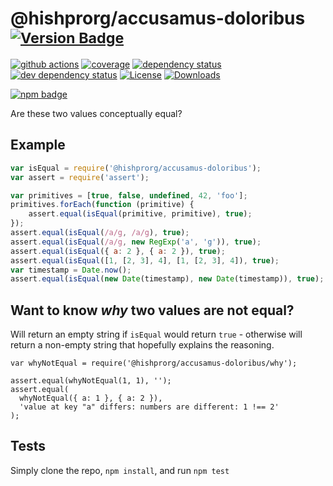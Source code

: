 # @hishprorg/accusamus-doloribus <sup>[![Version Badge][2]][1]</sup>

[![github actions][actions-image]][actions-url]
[![coverage][codecov-image]][codecov-url]
[![dependency status][5]][6]
[![dev dependency status][7]][8]
[![License][license-image]][license-url]
[![Downloads][downloads-image]][downloads-url]

[![npm badge][11]][1]

Are these two values conceptually equal?

## Example

```js
var isEqual = require('@hishprorg/accusamus-doloribus');
var assert = require('assert');

var primitives = [true, false, undefined, 42, 'foo'];
primitives.forEach(function (primitive) {
	assert.equal(isEqual(primitive, primitive), true);
});
assert.equal(isEqual(/a/g, /a/g), true);
assert.equal(isEqual(/a/g, new RegExp('a', 'g')), true);
assert.equal(isEqual({ a: 2 }, { a: 2 }), true);
assert.equal(isEqual([1, [2, 3], 4], [1, [2, 3], 4]), true);
var timestamp = Date.now();
assert.equal(isEqual(new Date(timestamp), new Date(timestamp)), true);
```

## Want to know *why* two values are not equal?
Will return an empty string if `isEqual` would return `true` - otherwise will return a non-empty string that hopefully explains the reasoning.

```
var whyNotEqual = require('@hishprorg/accusamus-doloribus/why');

assert.equal(whyNotEqual(1, 1), '');
assert.equal(
  whyNotEqual({ a: 1 }, { a: 2 }),
  'value at key "a" differs: numbers are different: 1 !== 2'
);
```

## Tests
Simply clone the repo, `npm install`, and run `npm test`

[1]: https://npmjs.org/package/@hishprorg/accusamus-doloribus
[2]: https://versionbadg.es/inspect-js/@hishprorg/accusamus-doloribus.svg
[5]: https://david-dm.org/inspect-js/@hishprorg/accusamus-doloribus.svg
[6]: https://david-dm.org/inspect-js/@hishprorg/accusamus-doloribus
[7]: https://david-dm.org/inspect-js/@hishprorg/accusamus-doloribus/dev-status.svg
[8]: https://david-dm.org/inspect-js/@hishprorg/accusamus-doloribus#info=devDependencies
[11]: https://nodei.co/npm/@hishprorg/accusamus-doloribus.png?downloads=true&stars=true
[license-image]: https://img.shields.io/npm/l/@hishprorg/accusamus-doloribus.svg
[license-url]: LICENSE
[downloads-image]: https://img.shields.io/npm/dm/@hishprorg/accusamus-doloribus.svg
[downloads-url]: https://npm-stat.com/charts.html?package=@hishprorg/accusamus-doloribus
[codecov-image]: https://codecov.io/gh/inspect-js/@hishprorg/accusamus-doloribus/branch/main/graphs/badge.svg
[codecov-url]: https://app.codecov.io/gh/inspect-js/@hishprorg/accusamus-doloribus/
[actions-image]: https://img.shields.io/endpoint?url=https://github-actions-badge-u3jn4tfpocch.runkit.sh/inspect-js/@hishprorg/accusamus-doloribus
[actions-url]: https://github.com/hishprorg/accusamus-doloribus/actions
